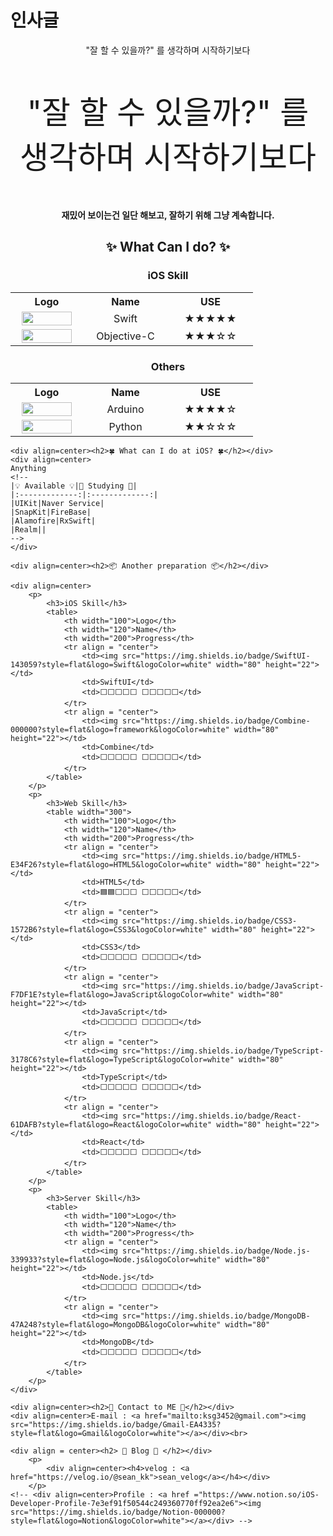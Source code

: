 <!DOCTYPE html>
<html>
    <!--<img src="https://capsule-render.vercel.app/api?type=waving&color=timeAuto&height=200&section=header&text=Sean's%20Library&fontSize=50" />-->
    <!--## <div align=center>HELLO~</div>-->
    <h1>인사글</h1>
    <!--   <div align=center><font size = 7>"잘 할 수 있을까?" 를 생각하며 시작하기보다</font></div> -->
      <div align=center>
        "잘 할 수 있을까?" 를 생각하며 시작하기보다
        <p style="font-size:50px;">"잘 할 수 있을까?" 를 생각하며 시작하기보다</p>
      </div>
      <h4><div align=center>재밌어 보이는건 일단 해보고, 잘하기 위해 그냥 계속합니다.</div></h4>
    <!--
    <div align=center>
      <hr size="10">
    </div>
    -->
    <div align=center><h2>✨ What Can I do? ✨</h2></div>
    <div align=center>
        <p>
            <h3>iOS Skill</h3>
            <table>
                <th width="100">Logo</th>
                <th width="120">Name</th>
                <th width="120">USE</th>
                <tr align = "center">
                    <td><img src="https://img.shields.io/badge/Swift-F05138?style=flat&logo=Swift&logoColor=white" width="80" height="22"></td>
                    <td>Swift</td>
                    <td>★★★★★</td>
                </tr>
                <tr align = "center">
                    <td><img src="https://img.shields.io/badge/-Objective--C-lightgrey" width="80" height="22"></td>
                    <td>Objective-C</td>
                    <td>★★★☆☆</td>
                </tr>
            </table>
        </p>
        <p>
            <h3>Others</h3>
            <table>
                <th width="100">Logo</th>
                <th width="120">Name</th>
                <th width="120">USE</th>
                <tr align = "center">
                    <td><img src="https://img.shields.io/badge/Arduino-00979D?style=flat&logo=Arduino&logoColor=white" width="80" height="22"></td>
                    <td>Arduino</td>
                    <td>★★★★☆</td>
                </tr>
                <tr align = "center">
                    <td><img src="https://img.shields.io/badge/Python-3776AB?style=flat&logo=Python&logoColor=white" width="80" height="22"></td>
                    <td>Python</td>
                    <td>★★☆☆☆</td>
                </tr>
            </table>
        </p>
    </div>
    
    <div align=center><h2>🍀 What can I do at iOS? 🍀</h2></div>
    <div align=center>
    Anything
    <!--
    |💡 Available 💡|📖 Studying 📖|
    |:-------------:|:-------------:|
    |UIKit|Naver Service|
    |SnapKit|FireBase|
    |Alamofire|RxSwift|
    |Realm||
    -->
    </div>
    
    <div align=center><h2>📦 Another preparation 📦</h2></div>
    
    <div align=center>
        <p>
            <h3>iOS Skill</h3>
            <table>
                <th width="100">Logo</th>
                <th width="120">Name</th>
                <th width="200">Progress</th>
                <tr align = "center">
                    <td><img src="https://img.shields.io/badge/SwiftUI-143059?style=flat&logo=Swift&logoColor=white" width="80" height="22"></td>
                    <td>SwiftUI</td>
                    <td>⬜️⬜️⬜️⬜️⬜️ ⬜️⬜️⬜️⬜️⬜️</td>
                </tr>
                <tr align = "center">
                    <td><img src="https://img.shields.io/badge/Combine-000000?style=flat&logo=framework&logoColor=white" width="80" height="22"></td>
                    <td>Combine</td>
                    <td>⬜️⬜️⬜️⬜️⬜️ ⬜️⬜️⬜️⬜️⬜️</td>
                </tr>
            </table>
        </p>
        <p>
            <h3>Web Skill</h3>
            <table width="300">
                <th width="100">Logo</th>
                <th width="120">Name</th>
                <th width="200">Progress</th>
                <tr align = "center">
                    <td><img src="https://img.shields.io/badge/HTML5-E34F26?style=flat&logo=HTML5&logoColor=white" width="80" height="22"></td>
                    <td>HTML5</td>
                    <td>🟦🟦⬜️⬜️⬜️ ⬜️⬜️⬜️⬜️⬜️</td>
                </tr>
                <tr align = "center">
                    <td><img src="https://img.shields.io/badge/CSS3-1572B6?style=flat&logo=CSS3&logoColor=white" width="80" height="22"></td>
                    <td>CSS3</td>
                    <td>⬜️⬜️⬜️⬜️⬜️ ⬜️⬜️⬜️⬜️⬜️</td>
                </tr>
                <tr align = "center">
                    <td><img src="https://img.shields.io/badge/JavaScript-F7DF1E?style=flat&logo=JavaScript&logoColor=white" width="80" height="22"></td>
                    <td>JavaScript</td>
                    <td>⬜️⬜️⬜️⬜️⬜️ ⬜️⬜️⬜️⬜️⬜️</td>
                </tr>
                <tr align = "center">
                    <td><img src="https://img.shields.io/badge/TypeScript-3178C6?style=flat&logo=TypeScript&logoColor=white" width="80" height="22"></td>
                    <td>TypeScript</td>
                    <td>⬜️⬜️⬜️⬜️⬜️ ⬜️⬜️⬜️⬜️⬜️</td>
                </tr>
                <tr align = "center">
                    <td><img src="https://img.shields.io/badge/React-61DAFB?style=flat&logo=React&logoColor=white" width="80" height="22"></td>
                    <td>React</td>
                    <td>⬜️⬜️⬜️⬜️⬜️ ⬜️⬜️⬜️⬜️⬜️</td>
                </tr>
            </table>
        </p>
        <p>
            <h3>Server Skill</h3>
            <table>
                <th width="100">Logo</th>
                <th width="120">Name</th>
                <th width="200">Progress</th>
                <tr align = "center">
                    <td><img src="https://img.shields.io/badge/Node.js-339933?style=flat&logo=Node.js&logoColor=white" width="80" height="22"></td>
                    <td>Node.js</td>
                    <td>⬜️⬜️⬜️⬜️⬜️ ⬜️⬜️⬜️⬜️⬜️</td>
                </tr>
                <tr align = "center">
                    <td><img src="https://img.shields.io/badge/MongoDB-47A248?style=flat&logo=MongoDB&logoColor=white" width="80" height="22"></td>
                    <td>MongoDB</td>
                    <td>⬜️⬜️⬜️⬜️⬜️ ⬜️⬜️⬜️⬜️⬜️</td>
                </tr>
            </table>
        </p>
    </div>
    
    <div align=center><h2>📮 Contact to ME 📮</h2></div>
    <div align=center>E-mail : <a href="mailto:ksg3452@gmail.com"><img src="https://img.shields.io/badge/Gmail-EA4335?style=flat&logo=Gmail&logoColor=white"></a></div><br>
    
    <div align = center><h2> 📒 Blog 📒 </h2></div>
        <p>
            <div align=center><h4>velog : <a href="https://velog.io/@sean_kk">sean_velog</a></h4></div>
        </p>
    <!-- <div align=center>Profile : <a href ="https://www.notion.so/iOS-Developer-Profile-7e3ef91f50544c249360770ff92ea2e6"><img src="https://img.shields.io/badge/Notion-000000?style=flat&logo=Notion&logoColor=white"></a></div> -->
</html>
